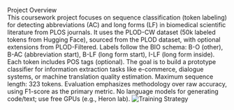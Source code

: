 
Project Overview<br>
This coursework project focuses on sequence classification (token labeling) for detecting abbreviations (AC) and long forms (LF) in biomedical scientific literature 
from PLOS journals. It uses the PLOD-CW dataset (50k labeled tokens from Hugging Face), sourced from the PLOD dataset, with optional extensions from PLOD-Filtered.
Labels follow the BIO schema: B-O (other), B-AC (abbreviation start), B-LF (long form start), I-LF (long form inside). Each token includes POS tags (optional).
The goal is to build a prototype classifier for information extraction tasks like e-commerce, dialogue systems, or machine translation quality estimation.
Maximum sequence length: 323 tokens. Evaluation emphasizes methodology over raw accuracy, using F1-score as the primary metric.
No language models for generating code/text; use free GPUs (e.g., Heron lab).
![Training Strategy](ttps://github.com/alishaheb/Sequence-classification-LLM/blob/91fd1390840d0690d67bf65cd037dfc978eb839f/schema.png)
